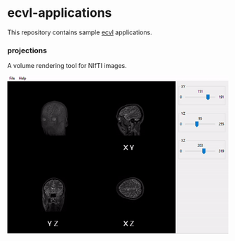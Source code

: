# ecvl-applications

This repository contains sample [ecvl](https://github.com/deephealthproject/ecvl) applications.

### projections

A volume rendering tool for NIfTI images.

![](projections/media/projections.gif)
